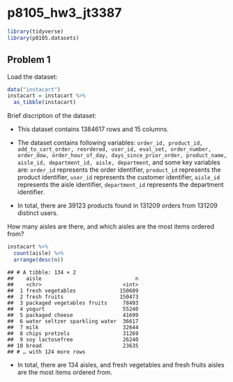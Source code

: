 p8105_hw3_jt3387
================

``` r
library(tidyverse)
library(p8105.datasets)
```

## Problem 1

Load the dataset:

``` r
data("instacart")
instacart = instacart %>% 
  as_tibble(instacart)
```

Brief discription of the dataset:

-   This dataset contains 1384617 rows and 15 columns.

-   The dataset contains following variables:
    `order_id, product_id, add_to_cart_order, reordered, user_id, eval_set, order_number, order_dow, order_hour_of_day, days_since_prior_order, product_name, aisle_id, department_id, aisle, department`,
    and some key variables are: `order_id` represents the order
    identifier, `product_id` represents the product identifier,
    `user_id` represents the customer identifier, `aisle_id` represents
    the aisle identifier, `department_id` represents the department
    identifier.

-   In total, there are 39123 products found in 131209 orders from
    131209 distinct users.

How many aisles are there, and which aisles are the most items ordered
from?

``` r
instacart %>% 
  count(aisle) %>% 
  arrange(desc(n))
```

    ## # A tibble: 134 × 2
    ##    aisle                              n
    ##    <chr>                          <int>
    ##  1 fresh vegetables              150609
    ##  2 fresh fruits                  150473
    ##  3 packaged vegetables fruits     78493
    ##  4 yogurt                         55240
    ##  5 packaged cheese                41699
    ##  6 water seltzer sparkling water  36617
    ##  7 milk                           32644
    ##  8 chips pretzels                 31269
    ##  9 soy lactosefree                26240
    ## 10 bread                          23635
    ## # … with 124 more rows

-   In total, there are 134 aisles, and fresh vegetables and fresh
    fruits aisles are the most items ordered from.
